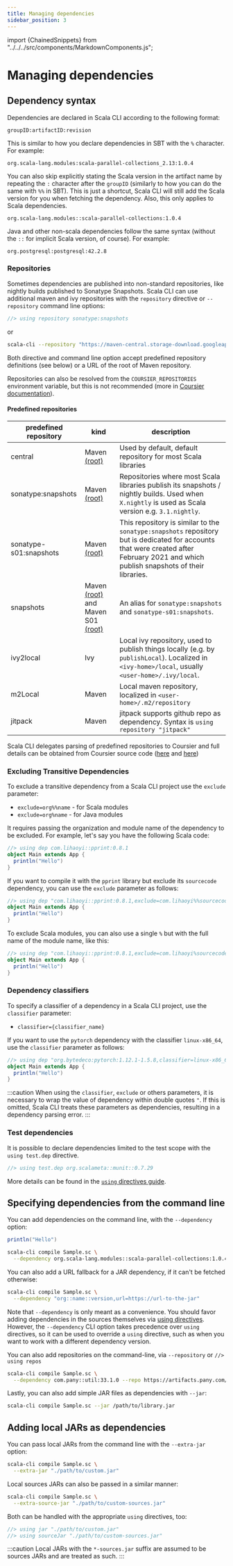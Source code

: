 ```yaml
---
title: Managing dependencies
sidebar_position: 3
---
```


import {ChainedSnippets} from "../../../src/components/MarkdownComponents.js";

# Managing dependencies

## Dependency syntax

Dependencies are declared in Scala CLI according to the following format:

```text
groupID:artifactID:revision
```

This is similar to how you declare dependencies in SBT with the `%` character.
For example:

```text
org.scala-lang.modules:scala-parallel-collections_2.13:1.0.4
```

You can also skip explicitly stating the Scala version in the artifact name by repeating the `:` character after
the `groupID` (similarly to how you can do the same with `%%` in SBT). This is just a shortcut, Scala CLI will still add
the Scala version for you when fetching the dependency. Also, this only applies to Scala dependencies.

```text
org.scala-lang.modules::scala-parallel-collections:1.0.4
```

Java and other non-scala dependencies follow the same syntax (without the `::` for implicit Scala version, of course).
For example:

```text
org.postgresql:postgresql:42.2.8
```

### Repositories

Sometimes dependencies are published into non-standard repositories, like nightly builds published to Sonatype Snapshots. Scala CLI can use additional maven and ivy repositories with the `repository` directive or `--repository` command line options:

```scala
//> using repository sonatype:snapshots
```

or

```bash ignore
scala-cli --repository "https://maven-central.storage-download.googleapis.com/maven2"
```



Both directive and command line option accept predefined repository definitions (see below) or a URL of the root of Maven repository.

Repositories can also be resolved from the `COURSIER_REPOSITORIES` environment variable, but this is not recommended (more in [Coursier documentation](https://get-coursier.io/docs/other-repositories)).


#### Predefined repositories

| predefined repository  | kind                                                                                                                                                        | description                                                                                                                                                                           |
|------------------------|-------------------------------------------------------------------------------------------------------------------------------------------------------------|---------------------------------------------------------------------------------------------------------------------------------------------------------------------------------------|
| central                | Maven [(root)](https://repo1.maven.org/maven2)                                                                                                              | Used by default, default repository for most Scala libraries                                                                                                                          |
| sonatype:snapshots     | Maven [(root)](https://oss.sonatype.org/content/repositories/snapshots)                                                                                     | Repositories where most Scala libraries publish its snapshots / nightly builds. Used when `X.nightly` is used as Scala version e.g. `3.1.nightly`.                                    |
| sonatype-s01:snapshots | Maven [(root)](https://s01.oss.sonatype.org/content/repositories/snapshots)                                                                                 | This repository is similar to the `sonatype:snapshots` repository but is dedicated for accounts that were created after February 2021 and which publish snapshots of their libraries. |
| snapshots              | Maven [(root)](https://oss.sonatype.org/content/repositories/snapshots) and Maven S01 [(root)](https://s01.oss.sonatype.org/content/repositories/snapshots) | An alias for `sonatype:snapshots` and `sonatype-s01:snapshots`.                                                                                                                      
| ivy2local              | Ivy                                                                                                                                                         | Local ivy repository, used to publish things locally (e.g. by `publishLocal`). Localized in `<ivy-home>/local`, usually `<user-home>/.ivy/local`.                                     |
| m2Local                | Maven                                                                                                                                                       | Local maven repository, localized in `<user-home>/.m2/repository`                                                                                                                     |
| jitpack | Maven | jitpack supports github repo as dependency. Syntax is `using repository "jitpack"`

Scala CLI delegates parsing of predefined repositories to Coursier and full details can be obtained from Coursier source code ([here](https://github.com/coursier/coursier/blob/2444eebcc151e0f6927e269137e8737c1f31cbe2/modules/coursier/jvm/src/main/scala/coursier/LocalRepositories.scala) and [here](https://github.com/coursier/coursier/blob/2444eebcc151e0f6927e269137e8737c1f31cbe2/modules/coursier/shared/src/main/scala/coursier/internal/SharedRepositoryParser.scala))

### Excluding Transitive Dependencies

To exclude a transitive dependency from a Scala CLI project use the `exclude` parameter:

- `exclude=org%%name` - for Scala modules
- `exclude=org%name` - for Java modules

It requires passing the organization and module name of the dependency to be excluded. For example, let's say you have
the following Scala code:

```scala title=Main.scala
//> using dep com.lihaoyi::pprint:0.8.1
object Main extends App {
  println("Hello")
}
```

If you want to compile it with the `pprint` library but exclude its `sourcecode` dependency, you can use
the `exclude` parameter as follows:

```scala title=Main.scala
//> using dep "com.lihaoyi::pprint:0.8.1,exclude=com.lihaoyi%%sourcecode"
object Main extends App {
  println("Hello")
}
```

To exclude Scala modules, you can also use a single `%` but with the full name of the module name, like this:

```scala title=Main.scala
//> using dep "com.lihaoyi::pprint:0.8.1,exclude=com.lihaoyi%sourcecode_3"
object Main extends App {
  println("Hello")
}
```

### Dependency classifiers

To specify a classifier of a dependency in a Scala CLI project, use the `classifier` parameter:

- `classifier={classifier_name}`

If you want to use the `pytorch` dependency with the classifier `linux-x86_64`, use the `classifier` parameter as
follows:

```scala title=Main.scala
//> using dep "org.bytedeco:pytorch:1.12.1-1.5.8,classifier=linux-x86_64"
object Main extends App {
  println("Hello")
}
```

:::caution
When using the `classifier`, `exclude` or others parameters, it is necessary to wrap the value of dependency within double quotes `"`.
If this is omitted, Scala CLI treats these parameters as dependencies, resulting in a dependency parsing error.
:::

### Test dependencies

It is possible to declare dependencies limited to the test scope with the `using test.dep` directive.

```scala
//> using test.dep org.scalameta::munit::0.7.29
`````

More details can be found in
the [`using` directives guide](using-directives.md#directives-with-a-test-scope-equivalent).

## Specifying dependencies from the command line

You can add dependencies on the command line, with the `--dependency` option:

```scala title=Sample.sc
println("Hello")
```

```bash
scala-cli compile Sample.sc \
  --dependency org.scala-lang.modules::scala-parallel-collections:1.0.4
```

You can also add a URL fallback for a JAR dependency, if it can't be fetched otherwise:

```bash ignore
scala-cli compile Sample.sc \
  --dependency "org::name::version,url=https://url-to-the-jar"
```

Note that `--dependency` is only meant as a convenience. You should favor adding dependencies in the sources themselves
via [using directives](configuration.md#special-imports). However, the `--dependency` CLI option takes
precedence over `using` directives, so it can be used to override a `using` directive, such as when you want to work
with a different dependency version.

You can also add repositories on the command-line, via `--repository` or `//> using repos`

```bash ignore
scala-cli compile Sample.sc \
  --dependency com.pany::util:33.1.0 --repo https://artifacts.pany.com/maven
```

Lastly, you can also add simple JAR files as dependencies with `--jar`:

```bash ignore
scala-cli compile Sample.sc --jar /path/to/library.jar
```

## Adding local JARs as dependencies
You can pass local JARs from the command line with the `--extra-jar` option:

```bash ignore
scala-cli compile Sample.sc \
  --extra-jar "./path/to/custom.jar"
```

Local sources JARs can also be passed in a similar manner:
```bash ignore
scala-cli compile Sample.sc \
  --extra-source-jar "./path/to/custom-sources.jar"
```

Both can be handled with the appropriate `using` directives, too:

```scala
//> using jar "./path/to/custom.jar"
//> using sourceJar "./path/to/custom-sources.jar"
```

:::caution
Local JARs with the `*-sources.jar` suffix are assumed to be sources JARs and are treated as such.
:::
